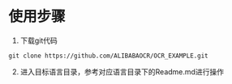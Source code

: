 # 使用步骤

1. 下载git代码
```shell
git clone https://github.com/ALIBABAOCR/OCR_EXAMPLE.git
```

2. 进入目标语言目录，参考对应语言目录下的Readme.md进行操作

